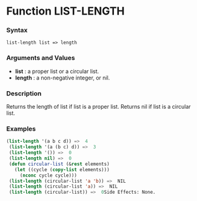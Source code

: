 <!-- Generated on 05/10/2020 by https://github.com/anto2oo/clhs-evolved -->

# Function LIST-LENGTH

### Syntax
`list-length list => length`  


### Arguments and Values
- **list** : a proper list or a circular list.   
- **length** : a non-negative integer, or nil.   


### Description
Returns the length of list if list is a proper list. Returns nil if list is a circular list.



### Examples
```lisp 
(list-length '(a b c d)) =>  4
 (list-length '(a (b c) d)) =>  3
 (list-length '()) =>  0
 (list-length nil) =>  0
 (defun circular-list (&rest elements)
   (let ((cycle (copy-list elements))) 
     (nconc cycle cycle)))
 (list-length (circular-list 'a 'b)) =>  NIL
 (list-length (circular-list 'a)) =>  NIL
 (list-length (circular-list)) =>  0Side Effects: None.
```
